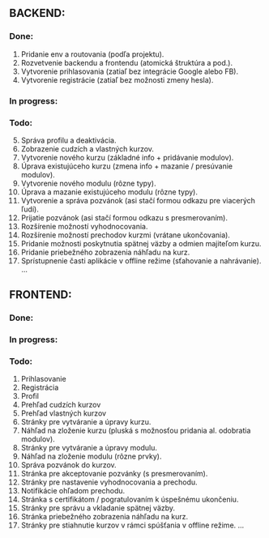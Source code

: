 ## BACKEND:

### Done:
01. Pridanie env a routovania (podľa projektu).
02. Rozvetvenie backendu a frontendu (atomická štruktúra a pod.).
03. Vytvorenie prihlasovania (zatiaľ bez integrácie Google alebo FB).
04. Vytvorenie registrácie (zatiaľ bez možnosti zmeny hesla).

### In progress:

### Todo:
05. Správa profilu a deaktivácia.
06. Zobrazenie cudzích a vlastných kurzov.
07. Vytvorenie nového kurzu (základné info + pridávanie modulov).
08. Úprava existujúceho kurzu (zmena info + mazanie / presúvanie modulov).
09. Vytvorenie nového modulu (rôzne typy).
10. Úprava a mazanie existujúceho modulu (rôzne typy).
11. Vytvorenie a správa pozvánok (asi stačí formou odkazu pre viacerých ľudí).
12. Prijatie pozvánok (asi stačí formou odkazu s presmerovaním).
13. Rozšírenie možností vyhodnocovania.
14. Rozšírenie možností prechodov kurzmi (vrátane ukončovania).
15. Pridanie možnosti poskytnutia spätnej väzby a odmien majiteľom kurzu.
16. Pridanie priebežného zobrazenia náhľadu na kurz.
17. Sprístupnenie časti aplikácie v offline režime (sťahovanie a nahrávanie).
...


## FRONTEND:

### Done:

### In progress:

### Todo:
01. Prihlasovanie
02. Registrácia
03. Profil
04. Prehľad cudzích kurzov
05. Prehľad vlastných kurzov
06. Stránky pre vytváranie a úpravy kurzu.
07. Náhľad na zloženie kurzu (pluská s možnosťou pridania al. odobratia modulov).
08. Stránky pre vytváranie a úpravy modulu.
09. Náhľad na zloženie modulu (rôzne prvky).
10. Správa pozvánok do kurzov.
11. Stránka pre akceptovanie pozvánky (s presmerovaním).
12. Stránky pre nastavenie vyhodnocovania a prechodu.
13. Notifikácie ohľadom prechodu.
14. Stránka s certifikátom / pogratulovaním k úspešnému ukončeniu.
15. Stránky pre správu a vkladanie spätnej väzby.
16. Stránka priebežného zobrazenia náhľadu na kurz.
17. Stránky pre stiahnutie kurzov v rámci spúšťania v offline režime.
...